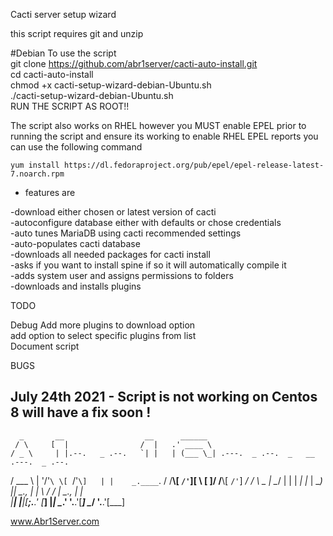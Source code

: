 Cacti server setup wizard <br>

this script requires git and unzip<br>

#Debian
To use the script <br>
git clone https://github.com/abr1server/cacti-auto-install.git <br>
cd cacti-auto-install <br>
chmod +x cacti-setup-wizard-debian-Ubuntu.sh  <br>
./cacti-setup-wizard-debian-Ubuntu.sh  <br>
RUN THE SCRIPT AS ROOT!!


The script also works on RHEL however you MUST enable EPEL prior to running the script and ensure its working
to enable RHEL EPEL reports you can use the following command 
```
yum install https://dl.fedoraproject.org/pub/epel/epel-release-latest-7.noarch.rpm
```


- features are

-download either chosen or latest version of cacti<br>
-autoconfigure database either with defaults or chose credentials<br>
-auto tunes MariaDB using cacti recommended settings<br>
-auto-populates cacti database<br>
-downloads all needed packages for cacti install<br>
-asks if you want to install spine if so it will automatically compile it<br>
-adds system user and assigns permissions to folders<br>
-downloads and installs plugins<br>

TODO 

Debug
Add more plugins to download option<br>
add option to select specific plugins from list<br>
Document script


BUGS

##  July 24th 2021 - Script is not working on Centos 8 will have a fix soon !


      _       __                  __      ______                                         
     / \     [  |                /  |   .' ____ \                                        
    / _ \     | |.--.   _ .--.   `| |   | (___ \_| .---.  _ .--.  _   __  .---.  _ .--.  
   / ___ \    | '/'`\ \[ `/'`\]   | |    _.____`. / /__\\[ `/'`\][ \ [  ]/ /__\\[ `/'`\] 
 _/ /   \ \_  |  \__/ | | |      _| |_  | \____) || \__., | |     \ \/ / | \__., | |     
|____| |____|[__;.__.' [___]    |_____|  \______.' '.__.'[___]     \__/   '.__.'[___]    
                                                                                         
                                                                                         
www.Abr1Server.com







